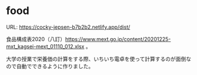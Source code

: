 # food
URL: https://cocky-jepsen-b7b2b2.netlify.app/dist/

食品構成表2020（八訂）https://www.mext.go.jp/content/20201225-mxt_kagsei-mext_01110_012.xlsx
。

大学の授業で栄養価の計算をする際、いちいち電卓を使って計算するのが面倒なので自動でできるように作りました。
